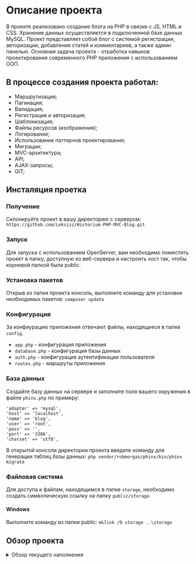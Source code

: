 # Описание проекта


В проекте реализовано создание блога на PHP в связке с JS, HTML и CSS. Хранение данных осуществляется в
подключенной базе данных MySQL. Проект представляет собой блог с системой регистрации, авторизации, добавления статей и
комментариев, а также админ панелью. Основная задача проекта - отработка навыков проектирования современного PHP
приложения с использованием ООП.

## В процессе создания проекта работал:


+ Маршрутизация;
+ Пагинация;
+ Валидация;
+ Регистрация и авторизация;
+ Шаблонизация;
+ Файлы ресурсов (изображения);
+ Логирование;
+ Использование паттернов проектирования;
+ Миграции;
+ MVC-архитектура;
+ API;
+ AJAX-запросы;
+ GIT;

## Инсталяция проетка


### Получение

Склонируйте проект в вашу директорию с сервером:
```https://github.com/Leksizz/Historium-PHP-MVC-Blog.git```

### Запуск

Для запуска с использованием OpenServer, вам необходимо поместить проект в папку, доступную из веб-сервера и настроить
хост так, чтобы корневой папкой была public.

### Установка пакетов

Открыв из папки проекта консоль, выполните команду для установки необходимых пакетов:
```composer update```

### Конфигурация

За конфиурацию приложения отвечают файлы, находящиеся в папке ```config```.

+ ```app.php``` - конфигурация приложения
+ ```database.php``` - конфигурация базы данных
+ ```auth.php``` - конфигурация аутентификации пользователя
+ ```routes.php``` - маршруты приложения

### База данных

Создайте базу данных на сервере и заполните поля вашего окружения в файле ```phinx.php``` по примеру:

```
'adapter' => 'mysql',
'host' => 'localhost',
'name' => 'blog',
'user' => 'root',
'pass' => '',
'port' => '3306',
'charset' => 'utf8',
```

В открытой консоли директории проекта введите команду для генерации таблиц базы данных:
```php vendor/robmorgan/phinx/bin/phinx migrate```

### Файловая система

Для доступа к файлам, находящимся в папке ```storage```, необходимо создать символическую ссылку на
папку ```public/storage```.

#### Windows

Выполните команду из папки public:
```mklink /D storage ..\storage```

## Обзор проекта

<details>
  <summary>Обзор текущего наполнения</summary>

- Основная страница ![Основная страница](/storage/readmes/main.gif)
- Регистрация и авторизация ![Регистрация и авторизация](/storage/readmes/auth.gif)
- Добавление статей ![Добавление статей](/storage/readmes/addPost.gif)
- Система комментариев ![Система комментариев](/storage/readmes/comments.gif)
- Пагинация ![Пагинация](/storage/readmes/pagination.gif)
- Админ-панель ![Админ-панель](/storage/readmes/admin.gif)

</details>